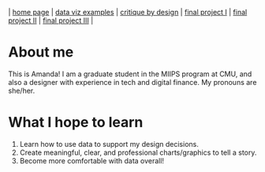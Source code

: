 | [home page](https://liuaman.github.io/amanda-liu-portfolio/) | [data viz examples](dataviz-examples) | [critique by design](critique-by-design) | [final project I](final-project-part-one) | [final project II](final-project-part-two) | [final project III](final-project-part-three) |

# About me
This is Amanda! I am a graduate student in the MIIPS program at CMU, and also a designer with experience in tech and digital finance. My pronouns are she/her.

# What I hope to learn
1. Learn how to use data to support my design decisions.
2. Create meaningful, clear, and professional charts/graphics to tell a story.
3. Become more comfortable with data overall!
